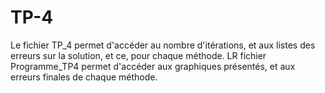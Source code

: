 # TP-4
Le fichier TP_4 permet d'accéder au nombre d'itérations, et aux listes des erreurs sur la solution, et ce, pour chaque méthode.
LR fichier Programme_TP4 permet d'accéder aux graphiques présentés, et aux erreurs finales de chaque méthode.
